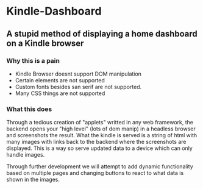 # Kindle-Dashboard
## A stupid method of displaying a home dashboard on a Kindle browser

### Why this is a pain
- Kindle Browser doesnt support DOM manipulation
- Certain elements are not supported
- Custom fonts besides san serif are not supported.
- Many CSS things are not supported

### What this does
Through a tedious creation of "applets" writted in any web framework, the backend opens your "high level" (lots of dom manip) in a headless browser and screenshots the result. What the kindle is served is a string of html with many images with links back to the backend where the screenshots are displayed. This is a way so serve updated data to a device which can only handle images.

Through further development we will attempt to add dynamic functionality based on multiple pages and changing buttons to react to what data is shown in the images.
